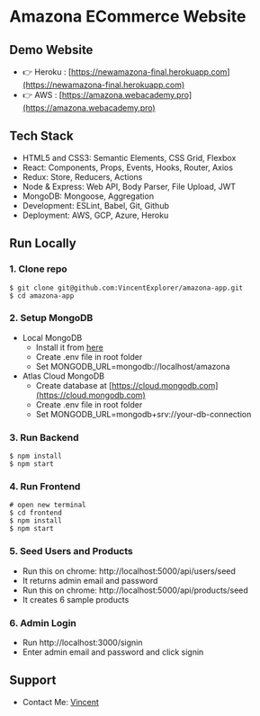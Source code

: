 # Amazona ECommerce Website

## Demo Website

- 👉 Heroku : [https://newamazona-final.herokuapp.com](https://newamazona-final.herokuapp.com)
- 👉 AWS : [https://amazona.webacademy.pro](https://amazona.webacademy.pro)

## Tech Stack

- HTML5 and CSS3: Semantic Elements, CSS Grid, Flexbox
- React: Components, Props, Events, Hooks, Router, Axios
- Redux: Store, Reducers, Actions
- Node & Express: Web API, Body Parser, File Upload, JWT
- MongoDB: Mongoose, Aggregation
- Development: ESLint, Babel, Git, Github
- Deployment: AWS, GCP, Azure, Heroku

## Run Locally

### 1. Clone repo

```
$ git clone git@github.com:VincentExplorer/amazona-app.git
$ cd amazona-app
```

### 2. Setup MongoDB

- Local MongoDB
  - Install it from [here](https://www.mongodb.com/try/download/community)
  - Create .env file in root folder
  - Set MONGODB_URL=mongodb://localhost/amazona  
- Atlas Cloud MongoDB
  - Create database at [https://cloud.mongodb.com](https://cloud.mongodb.com)
  - Create .env file in root folder
  - Set MONGODB_URL=mongodb+srv://your-db-connection

### 3. Run Backend

```
$ npm install
$ npm start
```

### 4. Run Frontend

```
# open new terminal
$ cd frontend
$ npm install
$ npm start
```

### 5. Seed Users and Products

- Run this on chrome: http://localhost:5000/api/users/seed
- It returns admin email and password
- Run this on chrome: http://localhost:5000/api/products/seed
- It creates 6 sample products

### 6. Admin Login

- Run http://localhost:3000/signin
- Enter admin email and password and click signin

## Support

- Contact Me: [Vincent](mailto:Wencheng.Zhao21@gmail.com)
